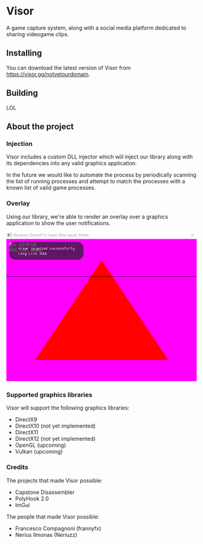 # Visor
A game capture system, along with a social media platform dedicated to sharing videogame clips.

## Installing
You can download the latest version of Visor from https://visor.gg/notyetourdomain.

## Building
LOL

## About the project
### Injection
Visor includes a custom DLL injector which will inject our library along with its dependencies into any valid graphics application.

In the future we would like to automate the process by periodically scanning the list of running processes and attempt to match the processes with a known list of valid game processes.

### Overlay
Using our library, we're able to render an overlay over a graphics application to show the user notifications.

![Visor injection PoC](Docs/Images/visor_injection.png)

### Supported graphics libraries
Visor will support the following graphics libraries:
- DirectX9
- DirectX10 (not yet implemented)
- DirectX11
- DirectX12 (not yet implemented)
- OpenGL (upcoming)
- Vulkan (upcoming)

### Credits
The projects that made Visor possible:
- Capstone Disassembler
- PolyHook 2.0
- ImGui

The people that made Visor possible:
- Francesco Compagnoni (frannyfx)
- Nerius Ilmonas (Neriuzz)